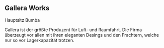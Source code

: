 ## Gallera Works

Hauptsitz Bumba

Gallera ist der größte Produzent für Luft- und Raumfahrt.
Die Firma überzeugt vor allen mit ihren eleganten Desings und
den Frachtern, welche nur so vor Lagerkapazität trotzen.

